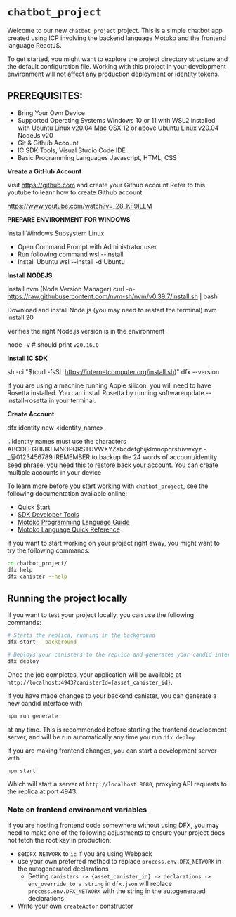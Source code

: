 # `chatbot_project`

Welcome to our new `chatbot_project` project. This is a simple chatbot app created using ICP involving the backend language Motoko and the frontend language ReactJS.

To get started, you might want to explore the project directory structure and the default configuration file. Working with this project in your development environment will not affect any production deployment or identity tokens.

<h2><b></b>PREREQUISITES:</b></h2>
<UL>
<LI>Bring Your Own Device
<LI>Supported Operating Systems
Windows 10 or 11 with WSL2 installed with Ubuntu Linux v20.04
Mac OSX 12 or above
Ubuntu Linux v20.04
NodeJs v20
<LI>Git & Github Account
<LI>IC SDK Tools, Visual Studio Code IDE
<LI>Basic Programming Languages
Javascript, HTML, CSS
</UL>
<strong> Vreate a GitHub Account</strong>

Visit https://github.com and create your Github account
Refer to this youtube to leanr how to create Github account:

https://www.youtube.com/watch?v=_28_KF9ILLM

<strong>PREPARE ENVIRONMENT FOR WINDOWS </strong>

Install Windows Subsystem Linux
- Open Command Prompt with Administrator user
- Run following command
wsl --install
- Install Ubuntu 
wsl --install -d Ubuntu

<strong>Install NODEJS</strong>

Install nvm (Node Version Manager)
curl -o- https://raw.githubusercontent.com/nvm-sh/nvm/v0.39.7/install.sh | bash

Download and install Node.js (you may need to restart the terminal)
nvm install 20

Verifies the right Node.js version is in the environment

node -v # should print `v20.16.0`

<strong>Install IC SDK</strong>

sh -ci "$(curl -fsSL https://internetcomputer.org/install.sh)"
dfx --version

If you are using a machine running Apple silicon, you will need to have Rosetta installed. You can install Rosetta by running softwareupdate --install-rosetta in your terminal.

<strong>Create Account</strong>

dfx identity new <identity_name>

💡Identity names must use the characters ABCDEFGHIJKLMNOPQRSTUVWXYZabcdefghijklmnopqrstuvwxyz.-_@0123456789
ℹ️REMEMBER to backup the 24 words of account/identity seed phrase, you need this to restore back your account.
You can create multiple accounts in your device



To learn more before you start working with `chatbot_project`, see the following documentation available online:

- [Quick Start](https://internetcomputer.org/docs/current/developer-docs/setup/deploy-locally)
- [SDK Developer Tools](https://internetcomputer.org/docs/current/developer-docs/setup/install)
- [Motoko Programming Language Guide](https://internetcomputer.org/docs/current/motoko/main/motoko)
- [Motoko Language Quick Reference](https://internetcomputer.org/docs/current/motoko/main/language-manual)

If you want to start working on your project right away, you might want to try the following commands:

```bash
cd chatbot_project/
dfx help
dfx canister --help
```

## Running the project locally

If you want to test your project locally, you can use the following commands:

```bash
# Starts the replica, running in the background
dfx start --background

# Deploys your canisters to the replica and generates your candid interface
dfx deploy
```

Once the job completes, your application will be available at `http://localhost:4943?canisterId={asset_canister_id}`.

If you have made changes to your backend canister, you can generate a new candid interface with

```bash
npm run generate
```

at any time. This is recommended before starting the frontend development server, and will be run automatically any time you run `dfx deploy`.

If you are making frontend changes, you can start a development server with

```bash
npm start
```

Which will start a server at `http://localhost:8080`, proxying API requests to the replica at port 4943.

### Note on frontend environment variables

If you are hosting frontend code somewhere without using DFX, you may need to make one of the following adjustments to ensure your project does not fetch the root key in production:

- set`DFX_NETWORK` to `ic` if you are using Webpack
- use your own preferred method to replace `process.env.DFX_NETWORK` in the autogenerated declarations
  - Setting `canisters -> {asset_canister_id} -> declarations -> env_override to a string` in `dfx.json` will replace `process.env.DFX_NETWORK` with the string in the autogenerated declarations
- Write your own `createActor` constructor
